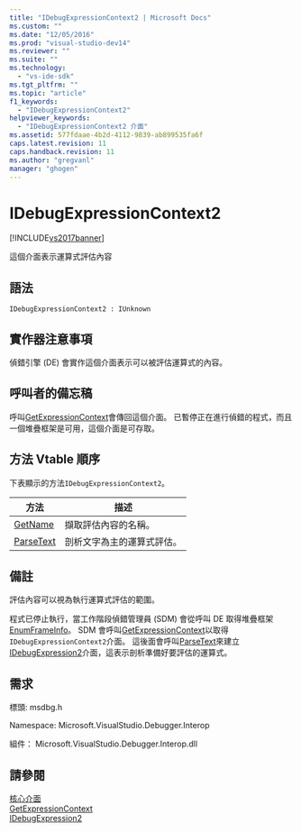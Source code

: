 ```yaml
---
title: "IDebugExpressionContext2 | Microsoft Docs"
ms.custom: ""
ms.date: "12/05/2016"
ms.prod: "visual-studio-dev14"
ms.reviewer: ""
ms.suite: ""
ms.technology: 
  - "vs-ide-sdk"
ms.tgt_pltfrm: ""
ms.topic: "article"
f1_keywords: 
  - "IDebugExpressionContext2"
helpviewer_keywords: 
  - "IDebugExpressionContext2 介面"
ms.assetid: 577fdaae-4b2d-4112-9839-ab899535fa6f
caps.latest.revision: 11
caps.handback.revision: 11
ms.author: "gregvanl"
manager: "ghogen"
---
```

# IDebugExpressionContext2
[!INCLUDE[vs2017banner](../../../code-quality/includes/vs2017banner.md)]

這個介面表示運算式評估內容  
  
## 語法  
  
```  
IDebugExpressionContext2 : IUnknown  
```  
  
## 實作器注意事項  
 偵錯引擎 \(DE\) 會實作這個介面表示可以被評估運算式的內容。  
  
## 呼叫者的備忘稿  
 呼叫[GetExpressionContext](../../../extensibility/debugger/reference/idebugstackframe2-getexpressioncontext.md)會傳回這個介面。  已暫停正在進行偵錯的程式，而且一個堆疊框架是可用，這個介面是可存取。  
  
## 方法 Vtable 順序  
 下表顯示的方法`IDebugExpressionContext2`。  
  
|方法|描述|  
|--------|--------|  
|[GetName](../Topic/IDebugExpressionContext2::GetName.md)|擷取評估內容的名稱。|  
|[ParseText](../../../extensibility/debugger/reference/idebugexpressioncontext2-parsetext.md)|剖析文字為主的運算式評估。|  
  
## 備註  
 評估內容可以視為執行運算式評估的範圍。  
  
 程式已停止執行，當工作階段偵錯管理員 \(SDM\) 會從呼叫 DE 取得堆疊框架[EnumFrameInfo](../../../extensibility/debugger/reference/idebugthread2-enumframeinfo.md)。  SDM 會呼叫[GetExpressionContext](../../../extensibility/debugger/reference/idebugstackframe2-getexpressioncontext.md)以取得`IDebugExpressionContext2`介面。  這後面會呼叫[ParseText](../../../extensibility/debugger/reference/idebugexpressioncontext2-parsetext.md)來建立[IDebugExpression2](../../../extensibility/debugger/reference/idebugexpression2.md)介面，這表示剖析準備好要評估的運算式。  
  
## 需求  
 標頭: msdbg.h  
  
 Namespace: Microsoft.VisualStudio.Debugger.Interop  
  
 組件： Microsoft.VisualStudio.Debugger.Interop.dll  
  
## 請參閱  
 [核心介面](../../../extensibility/debugger/reference/core-interfaces.md)   
 [GetExpressionContext](../../../extensibility/debugger/reference/idebugstackframe2-getexpressioncontext.md)   
 [IDebugExpression2](../../../extensibility/debugger/reference/idebugexpression2.md)